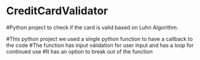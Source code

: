# CreditCardValidator

#Python project to check if the card is valid based on Luhn Algorithm. 

#This python project we used a single python function to have a callback to the code
#The function has input validation for user input and has a loop for continued use
#It has an option to break out of the function
